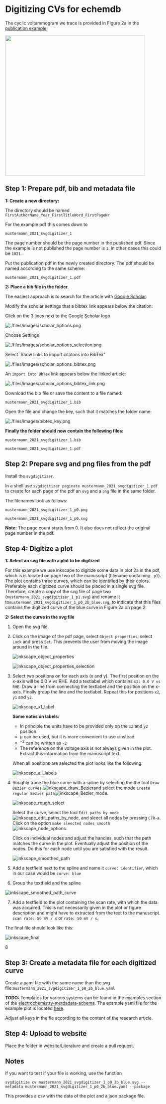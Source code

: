# Digitizing CVs for echemdb

The cyclic voltammogram we trace is provided in Figure 2a in the [publication example](publication_example.pdf):

[<img src="sample_data_2.png" width="450"/>](sample_data_2.png)

## Step 1: Prepare pdf, bib and metadata file

**1: Create a new directory:**

The directory should be named `FirstAuthorName_Year_FirstTitleWord_FirstPageNr`

For the example pdf this comes down to

`mustermann_2021_svgdigitizer_1`

The page number should be the page number in the published pdf. Since the example is not published the page number is `1`. In other cases this could be `1021`.

Put the publication pdf in the newly created directory. The pdf should be named according to the same scheme:

`mustermann_2021_svgdigitizer_1.pdf`

**2: Place a bib file in the folder.**

The easiest approach is to search for the article with [Google Scholar](http://scholar.google.com/).

Modify the scholar settings that a bibtex link appears below the citation:

Click on the 3 lines next to the Google Scholar logo

![./files/images/scholar_options.png](files/images/scholar_options.png)

Choose Settings

![./files/images/scholar_options_selection.png](files/images/scholar_options_selection.png)

Select `Show links to import citatons into BibTex"

![./files/images/scholar_options_bibtex.png](files/images/scholar_options_bibtex.png)

An `import into BbTex` link appears below the linked article:

![./files/images/scholar_options_bibtex_link.png](files/images/scholar_options_bibtex_link.png)

Download the bib file or save the content to a file named:

`mustermann_2021_svgdigitizer_1.bib`

Open the file and change the key, such that it matches the folder name:

![./files/images/bibtex_key.png](./files/images/bibtex_key.png)  



**Finally the folder should now contain the following files:**

`mustermann_2021_svgdigitizer_1.bib`

`mustermann_2021_svgdigitizer_1.pdf`



## Step 2: Prepare svg and png files from the pdf

Install the `svgdigitizer`.

In a shell use `svgdigitizer paginate mustermann_2021_svgdigitizer_1.pdf` to create for each page of the pdf an `svg` and a `png` file in the same folder.

The filenames look as follows:

`mustermann_2021_svgdigitizer_1_p0.png`

`mustermann_2021_svgdigitizer_1_p0.svg`

**Note:** The page count starts from 0. It also does not reflect the original page number in the pdf.

## Step 4: Digitize a plot

**1: Select an svg file with a plot to be digitized**

For this example we use inkscape to digitize some data in plot 2a in the pdf, which is is located on page two of the manuscript (filename containing `_p1`). The plot contains three curves, which can be identified by their colors. Preferably each digitized curve should be placed in a single svg file. Therefore, create a copy of the svg file of page two (`mustermann_2021_svgdigitizer_1_p1.svg`) and rename it to`mustermann_2021_svgdigitizer_1_p0_2b_blue.svg`, to indicate that this files contains the digitized curve of the blue curve in Figure 2a on page 2. 

 **2: Select the curve in the svg file**

1. Open the svg file.

2. Click on the image of the pdf page, select `Object properties`, select `Lock` and press `Set`. This prevents the user from moving the image around in the file.

   ![inkscape_object_properties](files/images/inkscape_object_properties.png)

   ![inkscape_object_properties_selection](files/images/inkscape_object_properties_selection.png)

3. Select two positions on for each axis (x and y). The first position on the x-axis will be 0.0 V vs RHE. Add a textlabel which contains `x1: 0.0 V vs RHE`. Draw a line from connecting the textlabel and the position on the x-axis. Finally group the line and the textlabel. Repeat this for positions `x2`, `y1` and `y2`.

   ![inkscape_x1_label](files/images/inkscape_x1_label.png)

   **Some notes on labels:**

   * In principle the units have to be provided only on the `x2` and `y2` position. 
   * $\mu$ can be used, but it is more convenient to use `u`instead.
   * $^{-2}$ can be written as `-2`
   * The reference on the voltage axis is not always given in the plot. Extract this information from the manuscript text.

   

   When all positions are selected the plot looks like the following:

   ![inkscape_all_labels](files/images/inkscape_all_labels.png)

4. Roughly trace the blue curve with a spline by selecting the the tool `Draw Bezier curves` ![inkscape_draw_Bezier](./files/images/inkscape_draw_Bezier.png)and select the mode `Create regular Bezier path`![inkscape_Bezier_mode](./files/images/inkscape_Bezier_mode.png).

   

   ![inkscape_rough_select](./files/images/inkscape_rough_select.png)

   Select the curve, select the tool `Edit paths by node`![inkscape_edit_paths_by_node](./files/images/inkscape_edit_paths_by_node.png), and sleect all nodes by pressing `CTR-a`. Click on the option `make sleected nodes smooth`![inkscape_node_options](./files/images/inkscape_node_options.png).

   Click on individual nodes and adjust the handles, such that the path matches the curve in the plot. Eventually adjust the position of the nodes. Do this for each node until you are satisfied with the result.

   ![inkscape_smoothed_path](files/images/inkscape_smoothed_path.png)

   

   

5. Add a textfield next to the spline and name it `curve: identifier`, which in our case would be `curve: blue`

6. Group the textfield and the spline

![inkscape_smoothed_path_curve](files/images/inkscape_smoothed_path_curve.png)

7. Add a textfield to the plot containing the scan rate, with which the data was acquired. This is not necessarily given in the plot or figure description and might have to extracted from the text fo the manuscript. `scan rate: 50 mV / s` or `rate: 50 mV / s`.

The final file should look like this:

![inkscape_final](files/images/inkscape_final.png)

8

## Step 3: Create a metadata file for each digitized curve

Create a yaml file with the same name than the svg file:`mustermann_2021_svgdigitizer_1_p0_2b_blue.yaml`

**TODO:** Templates for various systems can be found in the examples section of the [electrochemistry-metdadata-schema](https://github.com/echemdb/electrochemistry-metadata-schema). The example yaml file for the example plot is located [here](./files/mustermann_2021_svgdigitizer_1/mustermann_2021_svgdigitizer_1_p1_2a_blue.yaml).

Adjust all keys in the fle according to the content of the research article.

## Step 4: Upload to website

Place the folder in website/Literature and create a pull request.

## Notes

If you want to test if your file is working, use the function 

`svgdigitize cv mustermann_2021_svgdigitizer_1_p0_2b_blue.svg --metadata mustermann_2021_svgdigitizer_1_p0_2b_blue.yaml --package`

This provides a csv with the data of the plot and a json package file.






